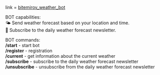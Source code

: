 link = [bitemirov_weather_bot](https://t.me/bitemirov_weather_bot)

BOT capabilities:  
🌤️ Send weather forecast based on your location and time.  
📅 Subscribe to the daily weather forecast newsletter.

BOT commands:  
**/start** - start bot  
**/register** - registration  
**/current** - get information about the current weather  
**/subscribe** - subscribe to the daily weather forecast newsletter  
**/unsubscribe** - unsubscribe from the daily weather forecast newsletter
